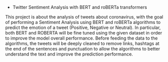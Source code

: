 * Twitter Sentiment Analysis with BERT and roBERTa transformers

This project is about the analysis of tweets about coronavirus, with the goal of performing a Sentiment Analysis using BERT and roBERTa algorithms to predict the emotion of a tweet (Positive, Negative or Neutral). In particular, both BERT and ROBERTA will be fine tuned using the given dataset in order to improve the model overall performance.
Before feeding the data to the algorithms, the tweets will be deeply cleaned to remove links, hashtags at the end of the sentences and punctuation to allow the algorithms to better understand the text and improve the prediction performance.
